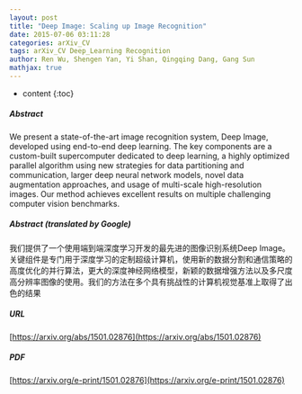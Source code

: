 ```yaml
---
layout: post
title: "Deep Image: Scaling up Image Recognition"
date: 2015-07-06 03:11:28
categories: arXiv_CV
tags: arXiv_CV Deep_Learning Recognition
author: Ren Wu, Shengen Yan, Yi Shan, Qingqing Dang, Gang Sun
mathjax: true
---
```


* content
{:toc}

##### Abstract
We present a state-of-the-art image recognition system, Deep Image, developed using end-to-end deep learning. The key components are a custom-built supercomputer dedicated to deep learning, a highly optimized parallel algorithm using new strategies for data partitioning and communication, larger deep neural network models, novel data augmentation approaches, and usage of multi-scale high-resolution images. Our method achieves excellent results on multiple challenging computer vision benchmarks.

##### Abstract (translated by Google)
我们提供了一个使用端到端深度学习开发的最先进的图像识别系统Deep Image。关键组件是专门用于深度学习的定制超级计算机，使用新的数据分割和通信策略的高度优化的并行算法，更大的深度神经网络模型，新颖的数据增强方法以及多尺度高分辨率图像的使用。我们的方法在多个具有挑战性的计算机视觉基准上取得了出色的结果

##### URL
[https://arxiv.org/abs/1501.02876](https://arxiv.org/abs/1501.02876)

##### PDF
[https://arxiv.org/e-print/1501.02876](https://arxiv.org/e-print/1501.02876)


